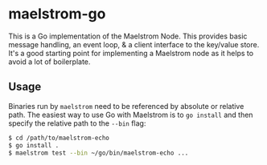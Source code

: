 maelstrom-go
============

This is a Go implementation of the Maelstrom Node. This provides basic message
handling, an event loop, & a client interface to the key/value store. It's a
good starting point for implementing a Maelstrom node as it helps to avoid a
lot of boilerplate.

## Usage

Binaries run by `maelstrom` need to be referenced by absolute or relative path.
The easiest way to use Go with Maelstrom is to `go install` and then specify
the relative path to the `--bin` flag:

```sh
$ cd /path/to/maelstrom-echo
$ go install .
$ maelstrom test --bin ~/go/bin/maelstrom-echo ...
```

